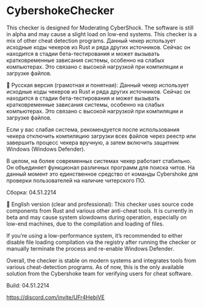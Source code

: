 # CybershokeChecker
This checker is designed for Moderating CyberShock. The software is still in alpha and may cause a slight load on low-end systems. This checker is a mix of other cheat detection programs.
Данный чекер использует исходные коды чекеров из Rust и ряда других источников. Сейчас он находится в стадии бета-тестирования и может вызывать кратковременные зависания системы, особенно на слабых компьютерах. Это связано с высокой нагрузкой при компиляции и загрузке файлов.

📌 Русская версия (грамотная и понятная):
Данный чекер использует исходные коды чекеров из Rust и ряда других источников. Сейчас он находится в стадии бета-тестирования и может вызывать кратковременные зависания системы, особенно на слабых компьютерах. Это связано с высокой нагрузкой при компиляции и загрузке файлов.

Если у вас слабая система, рекомендуется после использования чекера отключить компиляцию загрузки всех файлов через реестр или завершить процесс чекера вручную, а затем включить защитник Windows (Windows Defender).

В целом, на более современных системах чекер работает стабильно. Он объединяет функционал различных программ для поиска читов. На данный момент это единственное средство от команды Cybershoke для проверки пользователей на наличие читерского ПО.

Сборка: 04.51.2214

📌 English version (clear and professional):
This checker uses source code components from Rust and various other anti-cheat tools. It is currently in beta and may cause system slowdowns during operation, especially on low-end machines, due to the compilation and loading of files.

If you’re using a low-performance system, it’s recommended to either disable file loading compilation via the registry after running the checker or manually terminate the process and re-enable Windows Defender.

Overall, the checker is stable on modern systems and integrates tools from various cheat-detection programs. As of now, this is the only available solution from the Cybershoke team for verifying users for cheat software.

Build: 04.51.2214

https://discord.com/invite/UFr4HebjVE
